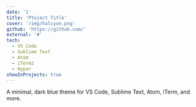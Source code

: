 ```yaml
---
date: '1'
title: 'Ptoject Title'
cover: '/img/halcyon.png'
github: 'https://github.com/'
external: '#'
tech:
  - VS Code
  - Sublime Text
  - Atom
  - iTerm2
  - Hyper
showInProjects: true
---
```


A minimal, dark blue theme for VS Code, Sublime Text, Atom, iTerm, and more.
